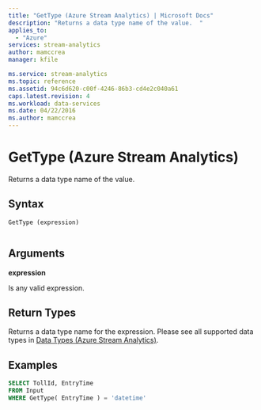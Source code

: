 ```yaml
---
title: "GetType (Azure Stream Analytics) | Microsoft Docs"
description: "Returns a data type name of the value.  "
applies_to: 
  - "Azure"
services: stream-analytics
author: mamccrea
manager: kfile

ms.service: stream-analytics
ms.topic: reference
ms.assetid: 94c6d620-c00f-4246-86b3-cd4e2c040a61
caps.latest.revision: 4
ms.workload: data-services
ms.date: 04/22/2016
ms.author: mamccrea
---
```

# GetType (Azure Stream Analytics)
  Returns a data type name of the value.  
  
 ## Syntax  
  
```  
GetType (expression)  
  
```  
  
## Arguments  
 **expression**  
  
 Is any valid expression.  
  
## Return Types  
 Returns a data type name for the expression. Please see all supported data types in [Data Types &#40;Azure Stream Analytics&#41;](data-types-azure-stream-analytics.md).  
  
## Examples  
  
```SQL  
SELECT TollId, EntryTime   
FROM Input  
WHERE GetType( EntryTime ) = 'datetime'
```  
  
  
